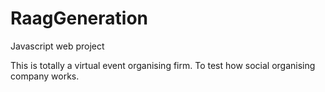 # RaagGeneration
Javascript web project


This is totally a virtual event organising firm. To test how social organising company works. 
